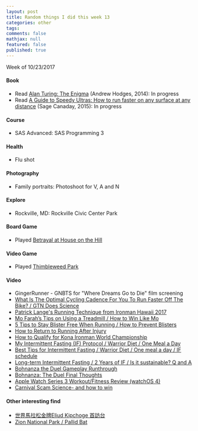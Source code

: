 ```yaml
---
layout: post
title: Random things I did this week 13
categories: other
tags: 
comments: false
mathjax: null
featured: false
published: true
---
```


Week of 10/23/2017

#### Book 
* Read [Alan Turing: The Enigma](https://www.amazon.com/Alan-Turing-Enigma-Inspired-Imitation/dp/069116472X) (Andrew Hodges, 2014): In progress
* Read [A Guide to Speedy Ultras: How to run faster on any surface at any distance](https://www.amazon.com/Sage-Running-Secret-surface-distance-ebook/dp/B010J003F2) (Sage Canaday, 2015): In progress

#### Course
* SAS Advanced: SAS Programming 3

#### Health
* Flu shot

#### Photography
* Family portraits: Photoshoot for V, A and N 

#### Explore
* Rockville, MD: Rockville Civic Center Park

#### Board Game
* Played [Betrayal at House on the Hill](https://boardgamegeek.com/boardgame/10547/betrayal-house-hill)

#### Video Game
* Played [Thimbleweed Park](https://thimbleweedpark.com/)

#### Video 
* GingerRunner - GNBTS for "Where Dreams Go to Die" film screening
* [What Is The Optimal Cycling Cadence For You To Run Faster Off The Bike? / GTN Does Science](https://youtu.be/pzyEbhoSY88)
* [Patrick Lange's Running Technique from Ironman Hawaii 2017](https://youtu.be/tElXTbW0CCc)
* [Mo Farah’s Tips on Using a Treadmill / How to Win Like Mo](https://youtu.be/P8fmIvqQEf4)
* [5 Tips to Stay Blister Free When Running / How to Prevent Blisters](https://youtu.be/3Ijf2EYfOYY)
* [How to Return to Running After Injury](https://youtu.be/DfjYr7kfrEg)
* [How to Qualify for Kona Ironman World Championship](https://youtu.be/CpPW-lPhfws)
* [My Intermittent Fasting (IF) Protocol / Warrior Diet / One Meal a Day](https://youtu.be/VKmE9Ra7EoA)
* [Best Tips for Intermittent Fasting / Warrior Diet / One meal a day / IF schedule](https://youtu.be/KLExRtIgxI8)
* [Long-term Intermittent Fasting / 2 Years of IF / Is it sustainable? Q and A](https://youtu.be/Mxvfs7Ia0N8)
* [Bohnanza the Duel Gameplay Runthrough](https://youtu.be/4wItRO_0Umo)
* [Bohnanza: The Duel Final Thoughts](https://youtu.be/q9r6Kar9_60)
* [Apple Watch Series 3 Workout/Fitness Review (watchOS 4)](https://youtu.be/hDbLnuEqPhA)
* [Carnival Scam Science- and how to win](https://youtu.be/tk_ZlWJ3qJI)

#### Other interesting find 
* [世界馬拉松金牌Eliud Kipchoge 首訪台](https://www.ptt.cc/bbs/Road_Running/M.1508851232.A.B80.html)
* [Zion National Park / Pallid Bat](https://instagram.com/p/Bayvky8nEbd/)

